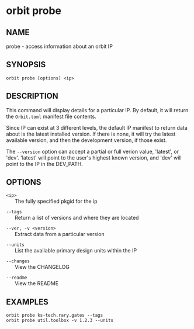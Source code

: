 # __orbit probe__

## __NAME__

probe - access information about an orbit IP

## __SYNOPSIS__

```
orbit probe [options] <ip>
```

## __DESCRIPTION__

This command will display details for a particular IP. By default, it will
return the `Orbit.toml` manifest file contents.
  
Since IP can exist at 3 different levels, the default IP manifest to return
data about is the latest installed version. If there is none, it will try
the latest available version, and then the development version, if those 
exist. 
  
The `--version` option can accept a partial or full verion value, 'latest', 
or 'dev'. 'latest' will point to the user's highest known version,
and 'dev' will point to the IP in the DEV_PATH.

## __OPTIONS__

`<ip>`  
      The fully specified pkgid for the ip
 
`--tags`  
      Return a list of versions and where they are located
 
`--ver, -v <version>`  
      Extract data from a particular version
 
`--units`  
      List the available primary design units within the IP
 
`--changes`  
      View the CHANGELOG
 
`--readme`  
      View the README

## __EXAMPLES__

```
orbit probe ks-tech.rary.gates --tags
orbit probe util.toolbox -v 1.2.3 --units
```